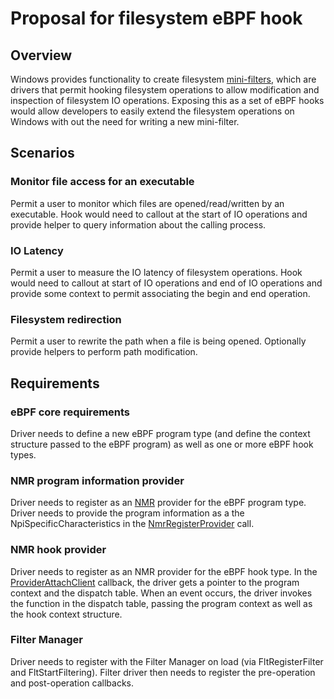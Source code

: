 # Proposal for filesystem eBPF hook

## Overview

Windows provides functionality to create filesystem [mini-filters](https://docs.microsoft.com/en-us/windows-hardware/drivers/ifs/filter-manager-concepts), which are drivers that permit hooking filesystem operations to allow modification and inspection of filesystem IO operations. Exposing this as a set of eBPF hooks would allow developers to easily extend the filesystem operations on Windows with out the need for writing a new mini-filter.

## Scenarios

### Monitor file access for an executable

Permit a user to monitor which files are opened/read/written by an executable. Hook would need to callout at the start of IO operations and provide helper to query information about the calling process.

### IO Latency

Permit a user to measure the IO latency of filesystem operations. Hook would need to callout at start of IO operations and end of IO operations and provide some context to permit associating the begin and end operation.

### Filesystem redirection

Permit a user to rewrite the path when a file is being opened. Optionally provide helpers to perform path modification.

## Requirements

### eBPF core requirements

Driver needs to define a new eBPF program type (and define the context structure passed to the eBPF program) as well as one or more eBPF hook types.

### NMR program information provider

Driver needs to register as an [NMR](https://docs.microsoft.com/en-us/windows-hardware/drivers/network/network-programming-interface) provider for the eBPF program type. Driver needs to provide the program information as a the NpiSpecificCharacteristics in the [NmrRegisterProvider](https://docs.microsoft.com/en-us/windows-hardware/drivers/ddi/netioddk/nf-netioddk-nmrregisterprovider) call.

### NMR hook provider

Driver needs to register as an NMR provider for the eBPF hook type. In the [ProviderAttachClient](https://docs.microsoft.com/en-us/windows-hardware/drivers/network/network-module-attachment) callback, the driver gets a pointer to the program context and the dispatch table. When an event occurs, the driver invokes the function in the dispatch table, passing the program context as well as the hook context structure.

### Filter Manager

Driver needs to register with the Filter Manager on load (via FltRegisterFilter and FltStartFiltering). Filter driver then needs to register the pre-operation and post-operation callbacks.